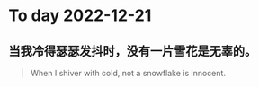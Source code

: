 
# To day 2022-12-21


## 当我冷得瑟瑟发抖时，没有一片雪花是无辜的。
> When I shiver with cold, not a snowflake is innocent.

    